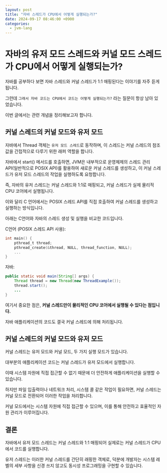 ```yaml
---
layout: post
title: "자바 스레드가 CPU에서 어떻게 실행되는가?"
date: 2024-09-17 08:46:00 +0900
categories:
  - jvm-lang
---
```


# 자바의 유저 모드 스레드와 커널 모드 스레드가 CPU에서 어떻게 실행되는가?

자바를 공부하다 보면 자바 스레드와 커널 스레드가 1:1 매핑된다는 이야기를 자주 듣게 됩니다.

그런데 `그래서 자바 코드는 CPU에서 코드는 어떻게 실행되는가?` 라는 질문이 항상 남아 있었습니다. 

이번 글에서는 관련 개념을 정리해보고자 합니다.

## 커널 스레드의 커널 모드와 유저 모드

자바에서 Thread 객체는 `유저 모드 스레드`로 동작하며, 이 스레드는 커널 스레드의 참조값을 간접적으로 다루기 위한 래퍼 역할을 합니다.

자바에서 start() 메서드를 호출하면, JVM은 내부적으로 운영체제의 스레드 관리 API(일반적으로 POSIX API)를 활용하여 새로운 커널 스레드를 생성하고, 이 커널 스레드가 유저 모드 스레드의 작업을 실행하도록 요청합니다. 

즉, 자바의 유저 스레드는 커널 스레드와 1:1로 매핑되고, 커널 스레드가 실제 물리적 CPU 코어에서 실행됩니다. 

이와 달리 C 언어에서는 POSIX 스레드 API를 직접 호출하여 커널 스레드를 생성하고 실행하는 방식입니다. 

아래는 C언어와 자바의 스레드 생성 및 실행을 비교한 코드입니다.

C언어 (POSIX 스레드 API 사용):
```c
int main() {
    pthread_t thread;
    pthread_create(&thread, NULL, thread_function, NULL);
    ...
}
```

자바:
```java
public static void main(String[] args) {
    Thread thread = new Thread(new ThreadExample());
    thread.start();
    ...
}
```

여기서 중요한 점은, **커널 스레드만이 물리적인 CPU 코어에서 실행될 수 있다는 점입니다.** 

자바 애플리케이션의 코드도 결국 커널 스레드에 의해 처리됩니다.

## 커널 스레드의 커널 모드와 유저 모드

커널 스레드는 유저 모드와 커널 모드, 두 가지 실행 모드가 있습니다.

대부분의 애플리케이션 코드는 커널 스레드가 유저 모드에서 실행합니다.

이때 시스템 자원에 직접 접근할 수 없기 때문에 더 안전하게 애플리케이션을 실행할 수 있습니다.

하지만 파일 입출력이나 네트워크 처리, 시스템 콜 같은 작업이 필요하면, 커널 스레드는 커널 모드로 전환되어 이러한 작업을 처리합니다.

커널 모드에서는 시스템 자원에 직접 접근할 수 있으며, 이를 통해 안전하고 효율적인 자원 관리가 이루어집니다.

## 결론

자바에서 유저 모드 스레드는 커널 스레드와 1:1 매핑되어 실제로는 커널 스레드가 CPU에서 코드를 실행합니다. 

유저 스레드는 이러한 커널 스레드를 간단히 래핑한 객체로, 덕분에 개발자는 시스템 레벨의 세부 사항을 신경 쓰지 않고도 동시성 프로그래밍을 구현할 수 있습니다.
